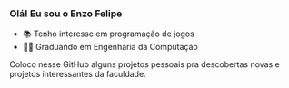 ### Olá! Eu sou o Enzo Felipe

- 📚 Tenho interesse em programação de jogos
- 👨‍🎓 Graduando em Engenharia da Computação

Coloco nesse GitHub alguns projetos pessoais pra descobertas novas e projetos interessantes da faculdade.
